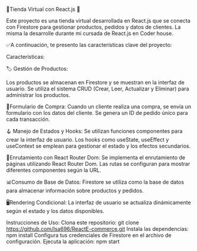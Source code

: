 🌟Tienda Virtual con React.js 🛒

Este proyecto es una tienda virtual desarrollada en React.js que se conecta con Firestore para gestionar productos, pedidos y datos de clientes. 
La misma la desarrolle durante mi cursada de React.js en Coder house.

✅A continuación, te presento las características clave del proyecto:

Características:

🏷 Gestión de Productos:

Los productos se almacenan en Firestore y se muestran en la interfaz de usuario.
Se utiliza el sistema CRUD (Crear, Leer, Actualizar y Eliminar) para administrar los productos.

📄Formulario de Compra:
Cuando un cliente realiza una compra, se envía un formulario con los datos del cliente.
Se genera un ID de pedido único para cada transacción.

🪝 Manejo de Estados y Hooks:
Se utilizan funciones componentes para crear la interfaz de usuario.
Los hooks como useState, useEffect y useContext se emplean para gestionar el estado y los efectos secundarios.

🔗Enrutamiento con React Router Dom:
Se implementa el enrutamiento de páginas utilizando React Router Dom.
Las rutas se configuran para mostrar diferentes componentes según la URL.

📊Consumo de Base de Datos:
Firestore se utiliza como la base de datos para almacenar información sobre productos y pedidos.

🖥Rendering Condicional:
La interfaz de usuario se actualiza dinámicamente según el estado y los datos disponibles.

Instrucciones de Uso:
Clona este repositorio: git clone https://github.com/Isa696/ReactE-commerce.git
Instala las dependencias: npm install
Configura tus credenciales de Firestore en el archivo de configuración.
Ejecuta la aplicación: npm start
